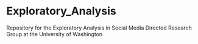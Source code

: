 # Exploratory_Analysis
Repository for the Exploratory Analysis in Social Media Directed Research Group at the University of Washington
